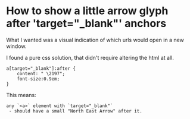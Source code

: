 ﻿# How to show a little arrow glyph after 'target="_blank"' anchors

What I wanted was a visual indication of which urls would open in a new window.

I found a pure css solution, that didn't require altering the html at all.

	a[target="_blank"]:after {
		content: " \2197";
		font-size:0.9em;
	}

This means:

	any `<a>` element with `target="_blank"`
	 - should have a small "North East Arrow" after it.